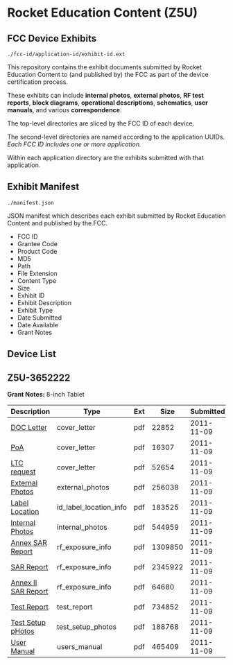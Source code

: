 # Rocket Education Content (Z5U)
## FCC Device Exhibits

```
./fcc-id/application-id/exhibit-id.ext
```

This repository contains the exhibit documents submitted by Rocket Education Content to (and published by) the FCC as part of the device certification process.

These exhibits can include **internal photos**, **external photos**, **RF test reports**, **block diagrams**, **operational descriptions**, **schematics**, **user manuals**, and various **correspondence**.

The top-level directories are sliced by the FCC ID of each device.

The second-level directories are named according to the application UUIDs. *Each FCC ID includes one or more application.*

Within each application directory are the exhibits submitted with that application. 

## Exhibit Manifest

```
./manifest.json
```

JSON manifest which describes each exhibit submitted by Rocket Education Content and published by the FCC.

- FCC ID
- Grantee Code
- Product Code
- MD5
- Path
- File Extension
- Content Type
- Size
- Exhibit ID
- Exhibit Description
- Exhibit Type
- Date Submitted
- Date Available
- Grant Notes

## Device List
## Z5U-3652222
**Grant Notes:** 8-inch Tablet

| Description | Type | Ext | Size | Submitted | Available |
| ----------- | ---- | --- | ---- | --------- | --------- |
| [DOC Letter](Z5U-3652222/469a28df8975d3cd42d072661931f711/1577690.pdf) | cover_letter | pdf | 22852 | 2011-11-09 | 2011-11-09 |
| [PoA](Z5U-3652222/469a28df8975d3cd42d072661931f711/1577691.pdf) | cover_letter | pdf | 16307 | 2011-11-09 | 2011-11-09 |
| [LTC request](Z5U-3652222/469a28df8975d3cd42d072661931f711/1577701.pdf) | cover_letter | pdf | 52654 | 2011-11-09 | 2011-11-09 |
| [External Photos](Z5U-3652222/469a28df8975d3cd42d072661931f711/1577692.pdf) | external_photos | pdf | 256038 | 2011-11-09 | 2011-11-09 |
| [Label Location](Z5U-3652222/469a28df8975d3cd42d072661931f711/1577700.pdf) | id_label_location_info | pdf | 183525 | 2011-11-09 | 2011-11-09 |
| [Internal Photos](Z5U-3652222/469a28df8975d3cd42d072661931f711/1577693.pdf) | internal_photos | pdf | 544959 | 2011-11-09 | 2011-11-09 |
| [Annex SAR Report](Z5U-3652222/469a28df8975d3cd42d072661931f711/1577695.pdf) | rf_exposure_info | pdf | 1309850 | 2011-11-09 | 2011-11-09 |
| [SAR Report](Z5U-3652222/469a28df8975d3cd42d072661931f711/1577696.pdf) | rf_exposure_info | pdf | 2345922 | 2011-11-09 | 2011-11-09 |
| [Annex II SAR Report](Z5U-3652222/469a28df8975d3cd42d072661931f711/1577697.pdf) | rf_exposure_info | pdf | 64680 | 2011-11-09 | 2011-11-09 |
| [Test Report](Z5U-3652222/469a28df8975d3cd42d072661931f711/1577698.pdf) | test_report | pdf | 734852 | 2011-11-09 | 2011-11-09 |
| [Test Setup pHotos](Z5U-3652222/469a28df8975d3cd42d072661931f711/1577694.pdf) | test_setup_photos | pdf | 188768 | 2011-11-09 | 2011-11-09 |
| [User Manual](Z5U-3652222/469a28df8975d3cd42d072661931f711/1577699.pdf) | users_manual | pdf | 465409 | 2011-11-09 | 2011-11-09 |
